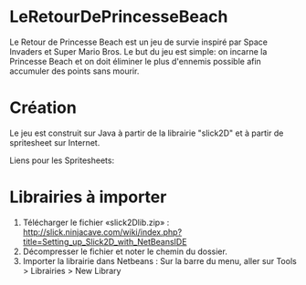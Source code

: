 # LeRetourDePrincesseBeach

Le Retour de Princesse Beach est un jeu de survie inspiré par Space Invaders et Super Mario Bros. 
Le but du jeu est simple: on incarne la Princesse Beach 
et on doit éliminer le plus d'ennemis possible afin accumuler des points sans mourir.

# Création

Le jeu est construit sur Java à partir de la librairie "slick2D" et à partir de spritesheet sur Internet.

Liens pour les Spritesheets:

# Librairies à importer

1. Télécharger le fichier «slick2Dlib.zip» : http://slick.ninjacave.com/wiki/index.php?title=Setting_up_Slick2D_with_NetBeansIDE
2. Décompresser le fichier et noter le chemin du dossier.
3. Importer la librairie dans Netbeans : Sur la barre du menu, aller sur Tools > Librairies > New Library
